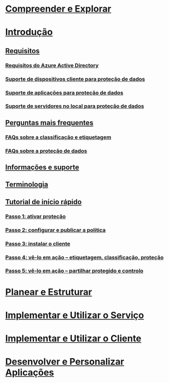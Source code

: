 # [Compreender e Explorar](/information-protection/understand-explore/what-is-information-protection)
# [Introdução](requirements-azure-rms.md)
## [Requisitos](requirements.md)
### [Requisitos do Azure Active Directory](requirements-azure-ad.md)
### [Suporte de dispositivos cliente para proteção de dados](requirements-client-devices.md)
### [Suporte de aplicações para proteção de dados](requirements-applications.md)
### [Suporte de servidores no local para proteção de dados](requirements-servers.md)
## [Perguntas mais frequentes](faqs.md)
### [FAQs sobre a classificação e etiquetagem](faqs-infoprotect.md)
### [FAQs sobre a proteção de dados](faqs-rms.md)
## [Informações e suporte](information-support.md)
## [Terminologia](terminology.md)
## [Tutorial de início rápido](infoprotect-quick-start-tutorial.md)
### [Passo 1: ativar proteção](infoprotect-tutorial-step1.md)
### [Passo 2: configurar e publicar a política](infoprotect-tutorial-step2.md)
### [Passo 3: instalar o cliente](infoprotect-tutorial-step3.md)
### [Passo 4: vê-lo em ação – etiquetagem, classificação, proteção](infoprotect-tutorial-step4.md)
### [Passo 5: vê-lo em ação – partilhar protegido e controlo](infoprotect-tutorial-step5.md)
# [Planear e Estruturar](/information-protection/plan-design/deployment-roadmap)
# [Implementar e Utilizar o Serviço](/information-protection/deploy-use/activate-service)
# [Implementar e Utilizar o Cliente](/information-protection/rms-client/use-client)
# [Desenvolver e Personalizar Aplicações](/information-protection/develop/developers-guide)

